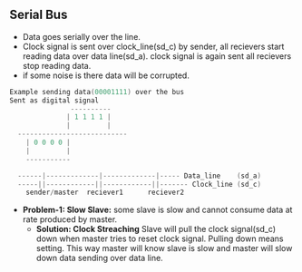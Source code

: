 ## Serial Bus
- Data goes serially over the line.
- Clock signal is sent over clock_line(sd_c) by sender, all recievers start reading data over data line(sd_a). clock signal is again sent all recievers stop reading data.
- if some noise is there data will be corrupted.
```c
Example sending data(00001111) over the bus
Sent as digital signal
               ----------
              | 1 1 1 1 |
              |         |
  ---------------------------
    | 0 0 0 0 |
    |         |
    -----------

  ------|-------------|-------------|----- Data_line    (sd_a)
  -----||------------||------------||------- Clock_line (sd_c)
    sender/master  reciever1      reciever2
```
- **Problem-1: Slow Slave:** some slave is slow and cannot consume data at rate produced by master.
  - **Solution: Clock Streaching** Slave will pull the clock signal(sd_c) down when master tries to reset clock signal. Pulling down means setting. This way master will know slave is slow and master will slow down data sending over data line.
